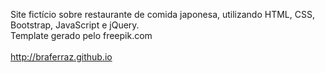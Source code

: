 Site fictício sobre restaurante de comida japonesa, utilizando HTML, CSS, Bootstrap, JavaScript e jQuery.<br>
Template gerado pelo freepik.com<br><Br>
http://braferraz.github.io

